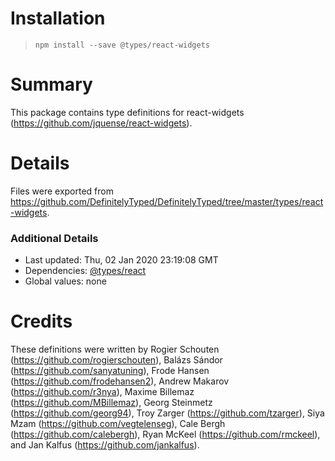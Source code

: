 # Installation
> `npm install --save @types/react-widgets`

# Summary
This package contains type definitions for react-widgets (https://github.com/jquense/react-widgets).

# Details
Files were exported from https://github.com/DefinitelyTyped/DefinitelyTyped/tree/master/types/react-widgets.

### Additional Details
 * Last updated: Thu, 02 Jan 2020 23:19:08 GMT
 * Dependencies: [@types/react](https://npmjs.com/package/@types/react)
 * Global values: none

# Credits
These definitions were written by Rogier Schouten (https://github.com/rogierschouten), Balázs Sándor (https://github.com/sanyatuning), Frode Hansen (https://github.com/frodehansen2), Andrew Makarov (https://github.com/r3nya), Maxime Billemaz (https://github.com/MBillemaz), Georg Steinmetz (https://github.com/georg94), Troy Zarger (https://github.com/tzarger), Siya Mzam  (https://github.com/vegtelenseg), Cale Bergh (https://github.com/calebergh), Ryan McKeel (https://github.com/rmckeel), and Jan Kalfus (https://github.com/jankalfus).
